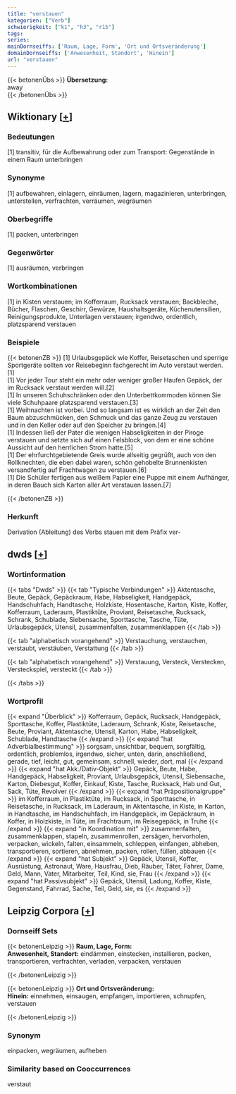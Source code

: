```yaml
---
title: "verstauen"
kategorien: ["Verb"]
schwierigkeit: ["k1", "h3", "r15"]
tags:
series:
mainDornseiffs: ['Raum, Lage, Form', 'Ort und Ortsveränderung']
domainDornseiffs: ['Anwesenheit, Standort', 'Hinein']
url: "verstauen"
---
```


{{< betonenÜbs >}}
**Übersetzung:**  
away  
{{< /betonenÜbs >}}

## Wiktionary [[+](https://de.wiktionary.org/wiki/verstauen)]

### Bedeutungen
[1] transitiv, für die Aufbewahrung oder zum Transport: Gegenstände in einem Raum unterbringen  

### Synonyme
[1] aufbewahren, einlagern, einräumen, lagern, magazinieren, unterbringen, unterstellen, verfrachten, verräumen, wegräumen  

### Oberbegriffe
[1] packen, unterbringen  

### Gegenwörter
[1] ausräumen, verbringen  

### Wortkombinationen
[1] in Kisten verstauen; im Kofferraum, Rucksack verstauen; Backbleche, Bücher, Flaschen, Geschirr, Gewürze, Haushaltsgeräte, Küchenutensilien, Reinigungsprodukte, Unterlagen verstauen; irgendwo, ordentlich, platzsparend verstauen  

### Beispiele
{{< betonenZB >}}
[1] Urlaubsgepäck wie Koffer, Reisetaschen und sperrige Sportgeräte sollten vor Reisebeginn fachgerecht im Auto verstaut werden.[1]  
[1] Vor jeder Tour steht ein mehr oder weniger großer Haufen Gepäck, der im Rucksack verstaut werden will.[2]  
[1] In unseren Schuhschränken oder den Unterbettkommoden können Sie viele Schuhpaare platzsparend verstauen.[3]  
[1] Weihnachten ist vorbei. Und so langsam ist es wirklich an der Zeit den Baum abzuschmücken, den Schmuck und das ganze Zeug zu verstauen und in den Keller oder auf den Speicher zu bringen.[4]  
[1] Indessen ließ der Pater die wenigen Habseligkeiten in der Piroge verstauen und setzte sich auf einen Felsblock, von dem er eine schöne Aussicht auf den herrlichen Strom hatte.[5]  
[1] Der ehrfurchtgebietende Greis wurde allseitig gegrüßt, auch von den Rollknechten, die eben dabei waren, schön gehobelte Brunnenkisten versandfertig auf Frachtwagen zu verstauen.[6]  
[1] Die Schüler fertigen aus weißem Papier eine Puppe mit einem Aufhänger, in deren Bauch sich Karten aller Art verstauen lassen.[7]  

{{< /betonenZB >}}
### Herkunft
Derivation (Ableitung) des Verbs stauen mit dem Präfix ver-  



## dwds [[+](https://www.dwds.de/wb/verstauen)]

### Wortinformation
{{< tabs "Dwds" >}}
{{< tab "Typische Verbindungen" >}}
Aktentasche, Beute, Gepäck, Gepäckraum, Habe, Habseligkeit, Handgepäck, Handschuhfach, Handtasche, Holzkiste, Hosentasche, Karton, Kiste, Koffer, Kofferraum, Laderaum, Plastiktüte, Proviant, Reisetasche, Rucksack, Schrank, Schublade, Siebensache, Sporttasche, Tasche, Tüte, Urlaubsgepäck, Utensil, zusammenfalten, zusammenklappen
{{< /tab >}}

{{< tab "alphabetisch vorangehend" >}}
Verstauchung, verstauchen, verstaubt, verstäuben, Verstattung
{{< /tab >}}

{{< tab "alphabetisch vorangehend" >}}
Verstauung, Versteck, Verstecken, Versteckspiel, versteckt
{{< /tab >}}

{{< /tabs >}}

### Wortprofil
{{< expand "Überblick" >}} Kofferraum, Gepäck, Rucksack, Handgepäck, Sporttasche, Koffer, Plastiktüte, Laderaum, Schrank, Kiste, Reisetasche, Beute, Proviant, Aktentasche, Utensil, Karton, Habe, Habseligkeit, Schublade, Handtasche {{< /expand >}}
{{< expand "hat Adverbialbestimmung" >}} sorgsam, unsichtbar, bequem, sorgfältig, ordentlich, problemlos, irgendwo, sicher, unten, darin, anschließend, gerade, tief, leicht, gut, gemeinsam, schnell, wieder, dort, mal {{< /expand >}}
{{< expand "hat Akk./Dativ-Objekt" >}} Gepäck, Beute, Habe, Handgepäck, Habseligkeit, Proviant, Urlaubsgepäck, Utensil, Siebensache, Karton, Diebesgut, Koffer, Einkauf, Kiste, Tasche, Rucksack, Hab und Gut, Sack, Tüte, Revolver {{< /expand >}}
{{< expand "hat Präpositionalgruppe" >}} im Kofferraum, in Plastiktüte, im Rucksack, in Sporttasche, in Reisetasche, in Rucksack, im Laderaum, in Aktentasche, in Kiste, in Karton, in Handtasche, im Handschuhfach, im Handgepäck, im Gepäckraum, in Koffer, in Holzkiste, in Tüte, im Frachtraum, im Reisegepäck, in Truhe {{< /expand >}}
{{< expand "in Koordination mit" >}} zusammenfalten, zusammenklappen, stapeln, zusammenrollen, zersägen, hervorholen, verpacken, wickeln, falten, einsammeln, schleppen, einfangen, abheben, transportieren, sortieren, abnehmen, packen, rollen, füllen, abbauen {{< /expand >}}
{{< expand "hat Subjekt" >}} Gepäck, Utensil, Koffer, Ausrüstung, Astronaut, Ware, Hausfrau, Dieb, Räuber, Täter, Fahrer, Dame, Geld, Mann, Vater, Mitarbeiter, Teil, Kind, sie, Frau {{< /expand >}}
{{< expand "hat Passivsubjekt" >}} Gepäck, Utensil, Ladung, Koffer, Kiste, Gegenstand, Fahrrad, Sache, Teil, Geld, sie, es {{< /expand >}}

## Leipzig Corpora [[+](https://corpora.uni-leipzig.de/en/res?word=verstauen&corpusId=deu_newscrawl-public_2018)]

### Dornseiff Sets
{{< betonenLeipzig >}}
**Raum, Lage, Form:**  
**Anwesenheit, Standort:** eindämmen, einstecken, installieren, packen, transportieren, verfrachten, verladen, verpacken, verstauen  

{{< /betonenLeipzig >}}


{{< betonenLeipzig >}}
**Ort und Ortsveränderung:**  
**Hinein:** einnehmen, einsaugen, empfangen, importieren, schnupfen, verstauen  

{{< /betonenLeipzig >}}

### Synonym
einpacken, wegräumen, aufheben


### Similarity based on Cooccurrences
verstaut

